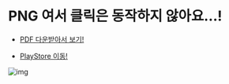 # PNG 여서 클릭은 동작하지 않아요...!
- [PDF 다운받아서 보기!](https://drive.google.com/file/d/1n0hLIE5zfzYFzOCGIArJ40lQ58hn-Cv4/view)

- [PlayStore 이동!](https://play.google.com/store/apps/developer?id=Jongwon+Jake+Lee)

![img](https://github.com/jake5113/Portfolio/blob/main/%EC%9D%B4%EC%A2%85%EC%9B%90_%ED%8F%AC%ED%8A%B8%ED%8F%B4%EB%A6%AC%EC%98%A4v5.png)
